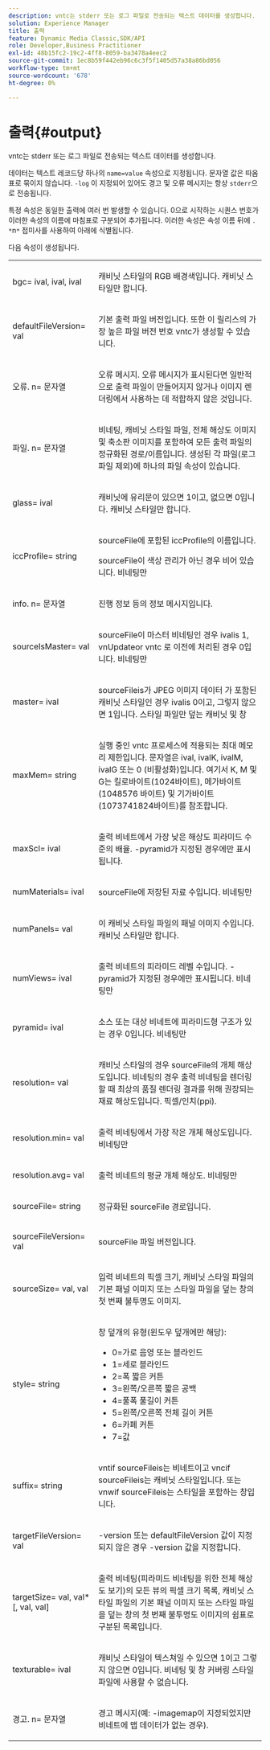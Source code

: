 ```yaml
---
description: vntc는 stderr 또는 로그 파일로 전송되는 텍스트 데이터를 생성합니다.
solution: Experience Manager
title: 출력
feature: Dynamic Media Classic,SDK/API
role: Developer,Business Practitioner
exl-id: 48b15fc2-19c2-4ff8-8059-ba3478a4eec2
source-git-commit: 1ec8b59f442eb96c6c3f5f1405d57a38a86bd056
workflow-type: tm+mt
source-wordcount: '678'
ht-degree: 0%

---
```


# 출력{#output}

vntc는 stderr 또는 로그 파일로 전송되는 텍스트 데이터를 생성합니다.

데이터는 텍스트 레코드당 하나의 `name=value` 속성으로 지정됩니다. 문자열 값은 따옴표로 묶이지 않습니다. `-log` 이 지정되어 있어도 경고 및 오류 메시지는 항상 `stderr`으로 전송됩니다.

특정 속성은 동일한 출력에 여러 번 발생할 수 있습니다. 0으로 시작하는 시퀀스 번호가 이러한 속성의 이름에 마침표로 구분되어 추가됩니다. 이러한 속성은 속성 이름 뒤에 `. *`n`*` 접미사를 사용하여 아래에 식별됩니다.

다음 속성이 생성됩니다.

<table id="simpletable_32AAA1A2DDB04BC6B86885E6223BF609"> 
 <tr class="strow"> 
  <td class="stentry"> <p><span class="codeph">bgc=<span class="varname"> ival</span>, <span class="varname"> ival</span>, <span class="varname"> ival</span></span> </p> </td> 
  <td class="stentry"> <p>캐비닛 스타일의 RGB 배경색입니다. 캐비닛 스타일만 합니다. </p></td> 
 </tr> 
 <tr class="strow"> 
  <td class="stentry"> <p><span class="codeph">defaultFileVersion=<span class="varname"> val</span></span> </p></td> 
  <td class="stentry"> <p>기본 출력 파일 버전입니다. 또한 이 릴리스의 가장 높은 파일 버전 번호 <span class="filepath"> vntc</span>가 생성할 수 있습니다. </p></td> 
 </tr> 
 <tr class="strow"> 
  <td class="stentry"> <p><span class="codeph">오류.<span class="varname"> n</span>=<span class="varname"> 문자열</span></span> </p></td> 
  <td class="stentry"> <p>오류 메시지. 오류 메시지가 표시된다면 일반적으로 출력 파일이 만들어지지 않거나 이미지 렌더링에서 사용하는 데 적합하지 않은 것입니다. </p></td> 
 </tr> 
 <tr class="strow"> 
  <td class="stentry"> <p><span class="codeph">파일.<span class="varname"> n</span>=<span class="varname"> 문자열</span></span> </p></td> 
  <td class="stentry"> <p>비네팅, 캐비닛 스타일 파일, 전체 해상도 이미지 및 축소판 이미지를 포함하여 모든 출력 파일의 정규화된 경로/이름입니다. 생성된 각 파일(로그 파일 제외)에 하나의 파일 속성이 있습니다. </p></td> 
 </tr> 
 <tr class="strow"> 
  <td class="stentry"> <p><span class="codeph">glass=<span class="varname"> ival</span></span> </p></td> 
  <td class="stentry"> <p><span class="varname"> </span> 캐비닛에 유리문이 있으면 1이고, 없으면 0입니다. 캐비닛 스타일만 합니다. </p></td> 
 </tr> 
 <tr class="strow"> 
  <td class="stentry"> <p><span class="codeph">iccProfile=<span class="varname"> string</span></span> </p></td> 
  <td class="stentry"> <p><span class="varname"> sourceFile</span>에 포함된 iccProfile의 이름입니다. </p> <p><span class="varname"> sourceFile</span>이 색상 관리가 아닌 경우 비어 있습니다. 비네팅만 </p></td> 
 </tr> 
 <tr class="strow"> 
  <td class="stentry"> <p><span class="codeph">info.<span class="varname"> n</span>=<span class="varname"> 문자열</span></span> </p></td> 
  <td class="stentry"> <p>진행 정보 등의 정보 메시지입니다. </p></td> 
 </tr> 
 <tr class="strow"> 
  <td class="stentry"> <p><span class="codeph">sourceIsMaster=<span class="varname"> val</span></span> </p></td> 
  <td class="stentry"> <p><span class="varname"> </span> sourceFile이 마스터  <span class="varname"> </span> 비네팅인 경우 ivalis 1, vnUpdateor vntc <span class="filepath"> </span> 로 이전에 처리된 경우  <span class="filepath"> 0</span>입니다. 비네팅만 </p></td> 
 </tr> 
 <tr class="strow"> 
  <td class="stentry"> <p><span class="codeph">master=<span class="varname"> ival</span></span> </p></td> 
  <td class="stentry"> <p><span class="varname"> </span> sourceFileis가 JPEG 이미지 데이터 <span class="varname"> </span> 가 포함된 캐비닛 스타일인 경우 ivalis 0이고, 그렇지 않으면 1입니다. 스타일 파일만 덮는 캐비닛 및 창 </p></td> 
 </tr> 
 <tr class="strow"> 
  <td class="stentry"> <p><span class="codeph">maxMem=<span class="varname"> string</span></span> </p></td> 
  <td class="stentry"> <p>실행 중인 <span class="filepath"> vntc</span> 프로세스에 적용되는 최대 메모리 제한입니다. <span class="varname"> </span> 문자열은  <span class="varname"> ival</span>,  <span class="varname"> ivalK</span>,  <span class="varname"> ivalM</span>,  <span class="varname"> ivalG</span> 또는  <span class="codeph"> 0</span> (비활성화)입니다. 여기서 <span class="varname"> K</span>, <span class="varname"> M</span> 및 <span class="varname"> G</span>는 킬로바이트(1024바이트), 메가바이트(1048576 바이트) 및 기가바이트(1073741824바이트)를 참조합니다. </p></td> 
 </tr> 
 <tr class="strow"> 
  <td class="stentry"> <p><span class="codeph">maxScl=<span class="varname"> ival</span></span> </p></td> 
  <td class="stentry"> <p>출력 비네트에서 가장 낮은 해상도 피라미드 수준의 배율. <span class="codeph"> -pyramid</span>가 지정된 경우에만 표시됩니다. </p></td> 
 </tr> 
 <tr class="strow"> 
  <td class="stentry"> <p><span class="codeph">numMaterials=<span class="varname"> ival</span></span> </p></td> 
  <td class="stentry"> <p><span class="varname"> sourceFile</span>에 저장된 자료 수입니다. 비네팅만 </p></td> 
 </tr> 
 <tr class="strow"> 
  <td class="stentry"> <p><span class="codeph">numPanels=<span class="codeph"> val</span></span> </p></td> 
  <td class="stentry"> <p>이 캐비닛 스타일 파일의 패널 이미지 수입니다. 캐비닛 스타일만 합니다. </p></td> 
 </tr> 
 <tr class="strow"> 
  <td class="stentry"> <p><span class="codeph">numViews=<span class="codeph"> ival</span></span> </p></td> 
  <td class="stentry"> <p>출력 비네트의 피라미드 레벨 수입니다. -pyramid가 지정된 경우에만 표시됩니다. 비네팅만 </p></td> 
 </tr> 
 <tr class="strow"> 
  <td class="stentry"> <p><span class="codeph">pyramid=<span class="varname"> ival</span></span> </p></td> 
  <td class="stentry"> <p>소스 또는 대상 비네트에 피라미드형 구조가 있는 경우 0입니다. 비네팅만 </p></td> 
 </tr> 
 <tr class="strow"> 
  <td class="stentry"> <p><span class="codeph">resolution=<span class="varname"> val</span></span> </p></td> 
  <td class="stentry"> <p>캐비닛 스타일의 경우 <span class="varname"> sourceFile</span>의 개체 해상도입니다. 비네팅의 경우 출력 비네팅을 렌더링할 때 최상의 품질 렌더링 결과를 위해 권장되는 재료 해상도입니다. 픽셀/인치(ppi). </p></td> 
 </tr> 
 <tr class="strow"> 
  <td class="stentry"> <p><span class="codeph">resolution.min=<span class="varname"> val</span></span> </p></td> 
  <td class="stentry"> <p>출력 비네팅에서 가장 작은 개체 해상도입니다. 비네팅만 </p></td> 
 </tr> 
 <tr class="strow"> 
  <td class="stentry"> <p><span class="codeph">resolution.avg=<span class="varname"> val</span></span> </p></td> 
  <td class="stentry"> <p>출력 비네트의 평균 개체 해상도. 비네팅만 </p></td> 
 </tr> 
 <tr class="strow"> 
  <td class="stentry"> <p><span class="codeph">sourceFile=<span class="varname"> string</span></span> </p></td> 
  <td class="stentry"> <p>정규화된 <span class="varname"> sourceFile</span> 경로입니다. </p></td> 
 </tr> 
 <tr class="strow"> 
  <td class="stentry"> <p><span class="codeph">sourceFileVersion=<span class="varname"> val</span></span> </p></td> 
  <td class="stentry"> <p><span class="varname"> sourceFile</span> 파일 버전입니다. </p></td> 
 </tr> 
 <tr class="strow"> 
  <td class="stentry"> <p><span class="codeph">sourceSize=<span class="varname"> val</span>, <span class="varname"> val</span></span> </p></td> 
  <td class="stentry"> <p>입력 비네트의 픽셀 크기, 캐비닛 스타일 파일의 기본 패널 이미지 또는 스타일 파일을 덮는 창의 첫 번째 불투명도 이미지. </p></td> 
 </tr> 
 <tr class="strow"> 
  <td class="stentry"> <p><span class="codeph">style=<span class="varname"> string</span></span> </p></td> 
  <td class="stentry"> <p>창 덮개의 유형(윈도우 덮개에만 해당): </p> <p> 
    <ul id="ul_51AECE556B8B40109FFAD2B315D0695C"> 
     <li id="li_3D3B9211C7AF4810883AE815BEBD4228">0=가로 음영 또는 블라인드 </li> 
     <li id="li_DE88052467D64ECDAEB29264FC3904E4">1=세로 블라인드 </li> 
     <li id="li_6F976CABF7244B20A471391A685ED05F"> 2=폭 짧은 커튼 </li> 
     <li id="li_E8D2B0B9189F4BDBB70E145E9196C1CD">3=왼쪽/오른쪽 짧은 공백 </li> 
     <li id="li_026F043A50D34C8AB850D9832F375DB7"> 4=풀폭 풀길이 커튼 </li> 
     <li id="li_283A2E5BFF75461B8F697FFF0796361F"> 5=왼쪽/오른쪽 전체 길이 커튼 </li> 
     <li id="li_E175BA9EAE1F46B89109F4892FF54656"> 6=카페 커튼 </li> 
     <li id="li_79D2F7F68C4746F3B6742EFECD01BDD9"> 7=값 </li> 
    </ul> </p> </td> 
 </tr> 
 <tr class="strow"> 
  <td class="stentry"> <p><span class="codeph">suffix=<span class="varname"> string</span></span> </p></td> 
  <td class="stentry"> <p><span class="codeph"> </span> vntif  <span class="varname"> </span> sourceFileis는 비네트이고  <span class="codeph"> </span> vncif  <span class="varname"> </span> sourceFileis는 캐비닛 스타일입니다. 또는  <span class="codeph"> </span> vnwif sourceFileis는  <span class="varname"> </span> 스타일을 포함하는 창입니다. </p></td> 
 </tr> 
 <tr class="strow"> 
  <td class="stentry"> <p><span class="codeph">targetFileVersion=<span class="varname"> val</span></span> </p></td> 
  <td class="stentry"> <p><span class="codeph"> -version</span> 또는 <span class="codeph"> defaultFileVersion</span> 값이 지정되지 않은 경우 <span class="codeph"> -version</span> 값을 지정합니다. </p></td> 
 </tr> 
 <tr class="strow"> 
  <td class="stentry"> <p><span class="codeph">targetSize=<span class="varname"> val</span>, <span class="varname"> val</span>*[,<span class="varname"> val</span>, <span class="varname"> val</span>]</span> </p></td> 
  <td class="stentry"> <p>출력 비네팅(피라미드 비네팅을 위한 전체 해상도 보기)의 모든 뷰의 픽셀 크기 목록, 캐비닛 스타일 파일의 기본 패널 이미지 또는 스타일 파일을 덮는 창의 첫 번째 불투명도 이미지의 쉼표로 구분된 목록입니다. </p> </td> 
 </tr> 
 <tr class="strow"> 
  <td class="stentry"> <p><span class="codeph">texturable=<span class="varname"> ival</span></span> </p></td> 
  <td class="stentry"> <p><span class="varname"> </span> 캐비닛 스타일이 텍스쳐일 수 있으면 1이고 그렇지 않으면 0입니다. 비네팅 및 창 커버링 스타일 파일에 사용할 수 없습니다. </p></td> 
 </tr> 
 <tr class="strow"> 
  <td class="stentry"> <p><span class="codeph">경고.<span class="varname"> n</span>=<span class="varname"> 문자열</span></span> </p></td> 
  <td class="stentry"> <p>경고 메시지(예: <span class="codeph"> -imagemap</span>이 지정되었지만 비네트에 맵 데이터가 없는 경우). </p></td> 
 </tr> 
</table>
